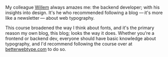My colleague [Willem](*https://mobile.twitter.com/willemvbockstal) always amazes me: the backend developer; 
with his insights into design. 
It's he who recommended following a blog —&thinsp;it's more like a newsletter&thinsp;— about web typography.

This course broadened the way I think about fonts, and it's the primary reason my own blog, this blog; looks the way it does.
Whether you're a frontend or backend dev, everyone should have basic knowledge about typography, 
and I'd recommend following the course over at [betterwebtype.com](*https://betterwebtype.com) to do so.  
